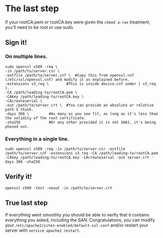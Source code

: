 # The last step
If your rootCA.pem or rootCA.key were given the `chmod a-rwx` treatment, you'll need to be root or use sudo.
## Sign it!
### On multiple lines.

```shell-script
sudo openssl x509 -req \
-in /path/to/server.csr \
-extfile /path/to/server.cnf \	#Copy this from openssl.cnf (/etc/ssl/openssl.cnf) and modify it as explained before.
-extensions v3_req \ 		#This is inside device.cnf under [ v3_req ].
-CA /path/leading-to/rootCA.pem \
-CAKey /path/leading-to/rootCA.key \
-CAcreateserial \
-out /path/to/server.crt \	#You can provide an absolute or relative path I think.
-days 366 \			#As many as you see fit, as long as it's less than the validity of the root certificate.
-sha256				#Or any other provided it is not SHA1, it's being phased out.
```
### Everything in a single line.
```shell-script
sudo openssl x509 -req -in /path/to/server.csr -extfile /path/to/server.cnf -extensions v3_req -CA /path/leading-to/rootCA.pem -CAkey /path/leading-to/rootCA.key -CAcreateserial -out server.crt -days 366 -sha256
```
## Verify it!
```shell-script
openssl x509 -text -noout -in /path/to/server.crt
```
## True last step
If everything went smoothly you should be able to verify that it contains everything you asked, including the *SAN*. Congratulations, you can modify your `/etc/apache2/sites-enabled/default-ssl.conf` and/or restart your server with `service apache2 restart`.
